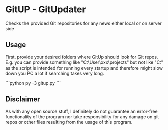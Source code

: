 # GitUP - GitUpdater

Checks the provided Git repositories for any news either local or on server side

## Usage

First, provide your desired folders where GitUp should look for Git repos. E.g. you can provide something like "C:\User\xxx\projects" but not like "C:\" as the script is intended for running every startup and therefore might slow down you PC a lot if searching takes very long.

´´´python
py -3 gitup.py
´´´

## Disclaimer

As with any open source stuff, I definitely do not guarantee an error-free functionality of the program nor take responsibility for any damage on git repos or other files resulting from the usage of this program.
